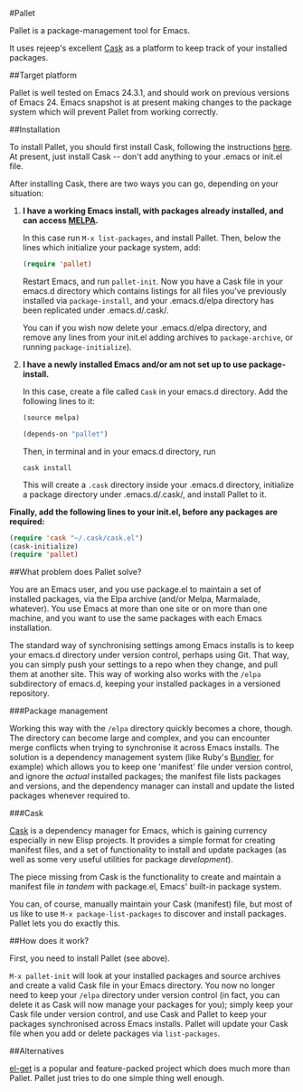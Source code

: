 #Pallet

Pallet is a package-management tool for Emacs.

It uses rejeep's excellent
[Cask](https://github.com/rejeep/cask.el) as a platform to keep
track of your installed packages.

##Target platform

Pallet is well tested on Emacs 24.3.1, and should work on
previous versions of Emacs 24. Emacs snapshot is at present making
changes to the package system which will prevent Pallet from working correctly.

##Installation

To install Pallet, you should first install Cask, following the
instructions [here](https://github.com/rejeep/cask.el). At present,
just install Cask -- don't add anything to your .emacs or init.el file.

After installing Cask, there are two ways you can go, depending on
your situation:

1. **I have a working Emacs install, with packages already installed,
   and can access [MELPA](http://melpa.milbox.org).**

   In this case run `M-x list-packages`, and install Pallet. Then, below
   the lines which initialize your package system, add:

   ```lisp
   (require 'pallet)
   ```

   Restart Emacs, and run `pallet-init`. Now you have a Cask file in your
   emacs.d directory which contains listings for all files you've
   previously installed via `package-install`, and your .emacs.d/elpa
   directory has been replicated under .emacs.d/.cask/.

   You can if you wish now delete your .emacs.d/elpa directory, and
   remove any lines from your init.el adding archives to
   `package-archive`, or running `package-initialize`).

2. **I have a newly installed Emacs and/or am not set up to use
   package-install.**

   In this case, create a file called `Cask` in your emacs.d
   directory. Add the following lines to it:

   ```lisp
   (source melpa)

   (depends-on "pallet")
   ```

   Then, in terminal and in your emacs.d directory, run

   ```
   cask install
   ```

   This will create a `.cask` directory inside your .emacs.d directory,
   initialize a package directory under .emacs.d/.cask/, and install
   Pallet to it.

**Finally, add the following lines to your init.el, before any
  packages are required:**

```lisp
(require 'cask "~/.cask/cask.el")
(cask-initialize)
(require 'pallet)
```

##What problem does Pallet solve?

You are an Emacs user, and you use package.el to maintain a set of
installed packages, via the Elpa archive (and/or Melpa, Marmalade,
whatever). You use Emacs at more than one site or on more than one
machine, and you want to use the same packages with each Emacs
installation.

The standard way of synchronising settings among Emacs installs is to
keep your emacs.d directory under version control, perhaps using
Git. That way, you can simply push your settings to a repo when they
change, and pull them at another site. This way of working also works
with the `/elpa` subdirectory of emacs.d, keeping your installed
packages in a versioned repository.

###Package management

Working this way with the `/elpa` directory quickly becomes a chore,
though. The directory can become large and complex, and you can
encounter merge conflicts when trying to synchronise it across Emacs
installs. The solution is a dependency management system (like Ruby's
[Bundler](http://gembundler.com), for example) which allows you to
keep one 'manifest' file under version control, and ignore the
*actual* installed packages; the manifest file lists packages and
versions, and the dependency manager can install and update the listed
packages whenever required to.

###Cask

[Cask](https://github.com/rejeep/cask.el) is a dependency manager
for Emacs, which is gaining currency especially in new Elisp
projects. It provides a simple format for creating manifest files, and
a set of functionality to install and update packages (as well as some
very useful utilities for package *development*).

The piece missing from Cask is the functionality to create and
maintain a manifest file *in tandem* with package.el, Emacs' built-in
package system.

You can, of course, manually maintain your Cask (manifest) file, but
most of us like to use `M-x package-list-packages` to discover and
install packages. Pallet lets you do exactly this.

##How does it work?

First, you need to install Pallet (see above).

`M-x pallet-init` will look at your installed packages and source
archives and create a valid Cask file in your Emacs directory. You
now no longer need to keep your `/elpa` directory under version
control (in fact, you can delete it as Cask will now manage your
packages for you); simply keep your Cask file under version control, and use
Cask and Pallet to keep your packages synchronised across Emacs
installs. Pallet will update your Cask file when you add or delete packages via
`list-packages`.

##Alternatives

[el-get](https://github.com/dimitri/el-get) is a popular and
feature-packed project which does much more than Pallet. Pallet just
tries to do one simple thing well enough.
